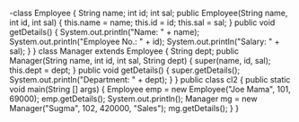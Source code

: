 -class Employee
{
        String name;
        int id;
        int sal;
        public Employee(String name, int id, int sal)
        {
                this.name = name;
                this.id = id;
                this.sal = sal;
        }
        public void getDetails()
        {
                System.out.println("Name: " + name);
                System.out.println("Employee No.: " + id);
                System.out.println("Salary: " + sal);
        }
}
class Manager extends Employee
{
        String dept;
        public Manager(String name, int id, int sal, String dept)
        {
                super(name, id, sal);
                this.dept = dept;
        }
        public void getDetails()
        {
                super.getDetails();
                System.out.println("Department: " + dept);
        }
}
public class cl2
{
        public static void main(String [] args)
        {
        Employee emp = new Employee("Joe Mama", 101, 69000);
        emp.getDetails();
        System.out.println();
        Manager mg = new Manager("Sugma", 102, 420000, "Sales");
        mg.getDetails();
        }
}
                
